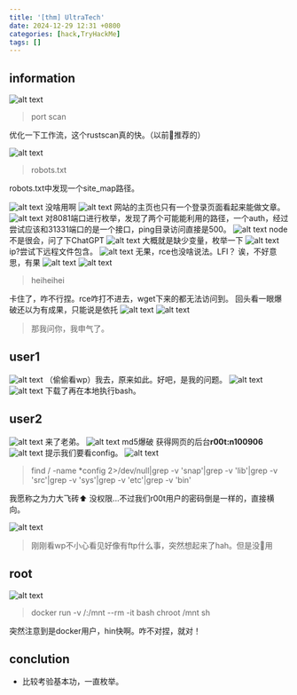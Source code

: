 ```yaml
---
title: '[thm] UltraTech'
date: 2024-12-29 12:31 +0800
categories: [hack,TryHackMe]
tags: []
---
```


## information

![alt text](<../assets/img/2024-12-29-[thm] UltraTech.assets/image.png>)
> port scan

优化一下工作流，这个rustscan真的快。（以前🧌推荐的）

![alt text](<../assets/img/2024-12-29-[thm] UltraTech.assets/image-1.png>)
> robots.txt

robots.txt中发现一个site_map路径。

![alt text](<../assets/img/2024-12-29-[thm] UltraTech.assets/image-2.png>)
没啥用啊
![alt text](<../assets/img/2024-12-29-[thm] UltraTech.assets/image-5.png>)
网站的主页也只有一个登录页面看起来能做文章。
![alt text](<../assets/img/2024-12-29-[thm] UltraTech.assets/image-4.png>)
对8081端口进行枚举，发现了两个可能能利用的路径，一个auth，经过尝试应该和31331端口的是一个接口，ping目录访问直接是500。
![alt text](<../assets/img/2024-12-29-[thm] UltraTech.assets/image-6.png>)
node不是很会，问了下ChatGPT
![alt text](<../assets/img/2024-12-29-[thm] UltraTech.assets/image-7.png>)
大概就是缺少变量，枚举一下
![alt text](<../assets/img/2024-12-29-[thm] UltraTech.assets/image-3.png>)
ip?尝试下远程文件包含。
![alt text](<../assets/img/2024-12-29-[thm] UltraTech.assets/image-8.png>)
无果，rce也没啥说法。LFI？
诶，不好意思，有果
![alt text](<../assets/img/2024-12-29-[thm] UltraTech.assets/image-9.png>)
![alt text](<../assets/img/2024-12-29-[thm] UltraTech.assets/image-10.png>)
> heiheihei

卡住了，咋不行捏。rce咋打不进去，wget下来的都无法访问到。
回头看一眼爆破还以为有成果，只能说是依托
![alt text](<../assets/img/2024-12-29-[thm] UltraTech.assets/image-11.png>)
![alt text](<../assets/img/2024-12-29-[thm] UltraTech.assets/image-12.png>)
> 那我问你，我申气了。

## user1

![alt text](<../assets/img/2024-12-29-[thm] UltraTech.assets/image-13.png>)
（偷偷看wp）我去，原来如此。好吧，是我的问题。
![alt text](<../assets/img/2024-12-29-[thm] UltraTech.assets/image-15.png>)
![alt text](<../assets/img/2024-12-29-[thm] UltraTech.assets/image-14.png>)
下载了再在本地执行bash。

## user2

![alt text](<../assets/img/2024-12-29-[thm] UltraTech.assets/image-16.png>)
来了老弟。
![alt text](<../assets/img/2024-12-29-[thm] UltraTech.assets/image-17.png>)
md5爆破
获得网页的后台**r00t:n100906**
![alt text](<../assets/img/2024-12-29-[thm] UltraTech.assets/image-18.png>)
提示我们要看config。
![alt text](<../assets/img/2024-12-29-[thm] UltraTech.assets/image-19.png>)
> find / -name *config 2>/dev/null|grep -v 'snap'|grep -v 'lib'|grep -v 'src'|grep -v 'sys'|grep -v 'etc'|grep -v 'bin'

我愿称之为力大飞砖⬆️
没权限...不过我们r00t用户的密码倒是一样的，直接横向。

![alt text](<../assets/img/2024-12-29-[thm] UltraTech.assets/image-20.png>)
> 刚刚看wp不小心看见好像有ftp什么事，突然想起来了hah。但是没🥚用

## root

![alt text](<../assets/img/2024-12-29-[thm] UltraTech.assets/image-21.png>)
> docker run -v /:/mnt --rm -it bash chroot /mnt sh

突然注意到是docker用户，hin快啊。咋不对捏，就对！

## conclution
- 比较考验基本功，一直枚举。
